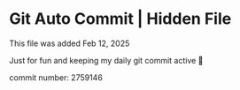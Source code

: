 # Git Auto Commit | Hidden File

This file was added Feb 12, 2025

Just for fun and keeping my daily git commit active 🤪

commit number: 2759146
